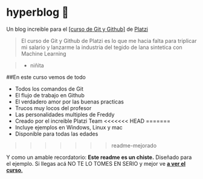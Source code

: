 # hyperblog 💚
Un blog increible para el [[curso de Git y Github]](https://platzi.com/cursos/git-github/ "[curso de Git y Github]") de [Platzi](https://platzi.com/cursos/git-github/ "Platzi")
>El curso de Git y Github de Platzi es lo que me hacia falta para triplicar mi salario y lanzarme la industria del tegido de lana sintetica con Machine Learning

> * niñita

##En este curso vemos de todo

- Todos los comandos de Git
- El flujo de trabajo en Github
- El verdadero amor por las buenas practicas 
- Trucos muy locos del profesor
- Las personalidades multiples de Freddy
- Creado por el increible Platzi Team 
<<<<<<< HEAD
=======
- Incluye ejemplos en Windows, Linux y mac
- Disponible para todas las edades 
>>>>>>> readme-mejorado

Y como un amable recordatorio: **Este readme es un chiste.** Diseñado para el ejemplo. Si llegas acá NO TE LO TOMES EN SERIO y mejor ve [**a ver el curso**.](https://platzi.com/cursos/git-github/ "a ver el curso.")
